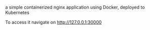 a simple containerized nginx application using Docker, deployed to Kubernetes

To access it navigate on http://127.0.0.1:30000